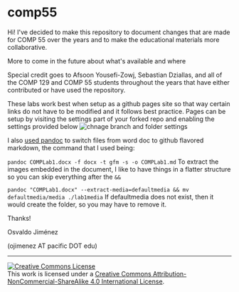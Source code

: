 # comp55

Hi!  I've decided to make this repository to document changes that are made for COMP 55 over the years and to make the educational materials more collaborative.

More to come in the future about what's available and where

Special credit goes to Afsoon Yousefi-Zowj, Sebastian Dziallas, and all of the COMP 129 and COMP 55 students throughout the years that have either contributed or have used the repository.

These labs work best when setup as a github pages site so that way certain links do not have to be modified and it follows best practice.
Pages can be setup by visiting the settings part of your forked repo and enabling the settings provided below
![chnage branch and folder settings](https://user-images.githubusercontent.com/239024/208784665-eaf09153-6243-4abd-b1c6-745c679ba565.png)

I also [used pandoc](https://pandoc.org/getting-started.html) to switch files from word doc to github flavored markdown, the command that I used being:

```pandoc COMPLab1.docx -f docx -t gfm -s -o COMPLab1.md```
To extract the images embedded in the document, I like to have things in a flatter structure so you can skip everything after the ```&&```

```pandoc "COMPLab1.docx" --extract-media=defaultmedia && mv defaultmedia/media ./lab1media```
If defaultmedia does not exist, then it would create the folder, so you may have to remove it.

Thanks!

Osvaldo Jiménez

(ojimenez AT pacific DOT edu)

---

<a rel="license" href="http://creativecommons.org/licenses/by-nc-sa/4.0/"><img alt="Creative Commons License" style="border-width:0" src="https://i.creativecommons.org/l/by-nc-sa/4.0/88x31.png" /></a><br />This work is licensed under a <a rel="license" href="http://creativecommons.org/licenses/by-nc-sa/4.0/">Creative Commons Attribution-NonCommercial-ShareAlike 4.0 International License</a>.
